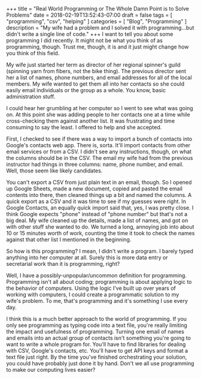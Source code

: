 +++
title = "Real World Programming or The Whole Damn Point is to Solve Problems"
date = 2018-02-19T13:52:43-07:00
draft = false
tags = [
    "programming",
    "csv",
    "helping"
]
categories = [
    "Blog",
    "Programming"
]
description = "My wife had a problem and I solved it with programming...but didn't write a single line of code."
+++
I want to tell you about some programming I did recently. It might not be what you think of as programming, though. Trust me, though, it is and it just might change how you think of this field.

My wife just started her term as director of her regional spinner's guild (spinning yarn from fibers, not the bike thing). The previous director sent her a list of names, phone numbers, and email addresses for all of the local members. My wife wanted to get them all into her contacts so she could easily email individuals or the group as a whole. You know, basic administration stuff.

I could hear her grumbling at her computer so I went to see what was going on. At this point she was adding people to her contacts one at a time while cross-checking them against another list. It was frustrating and time consuming to say the least. I offered to help and she accepted.

First, I checked to see if there was a way to import a bunch of contacts into Google's contacts web app. There is, sorta. It'll import contacts from other email services or from a CSV. I didn't see any instructions, though, on what the columns should be in the CSV. The email my wife had from the previous instructor had things in three columns: name, phone number, and email. Well, those seem like likely candidates.

You can't export a CSV from just plain text in an email, though. So I opened up Google Sheets, made a new document, copied and pasted the email contents into there, then cleaned things up a bit and named the columns. A quick export as a CSV and it was time to see if my guesses were right. In Google Contacts, an equally quick import said that, yes, I was pretty close. I think Google expects "phone" instead of "phone number" but that's not a big deal. My wife cleaned up the details, made a list of names, and got on with other stuff she wanted to do. We turned a long, annoying job into about 10 or 15 minutes worth of work, counting the time it took to check the names against that other list I mentioned in the beginning.

So how is this programming? I mean, I didn't write a program. I barely typed anything into her computer at all. Surely this is more data entry or secretarial work than it is programming, right?

Well, I have a possibly-unpopular/uncommon definition for programming. Programming isn't all about coding; programming is about applying logic to the behavior of computers. Using the logic I've built up over years of working with computers, I could create a programmatic solution to my wife's problem. To me, that's programming and it's something I use every day.

I think this is a much better approach to the world of programming. If you only see programming as typing code into a text file, you're really limiting the impact and usefulness of programming. Turning one email of names and emails into an actual group of contacts isn't something you're going to want to write a whole program for. You'll have to find libraries for dealing with CSV, Google's contacts, etc. You'll have to get API keys and format a text file just right. By the time you've finished orchestrating your solution, you could have probably just done it by hand. Don't we all use programming to make our computing lives easier?